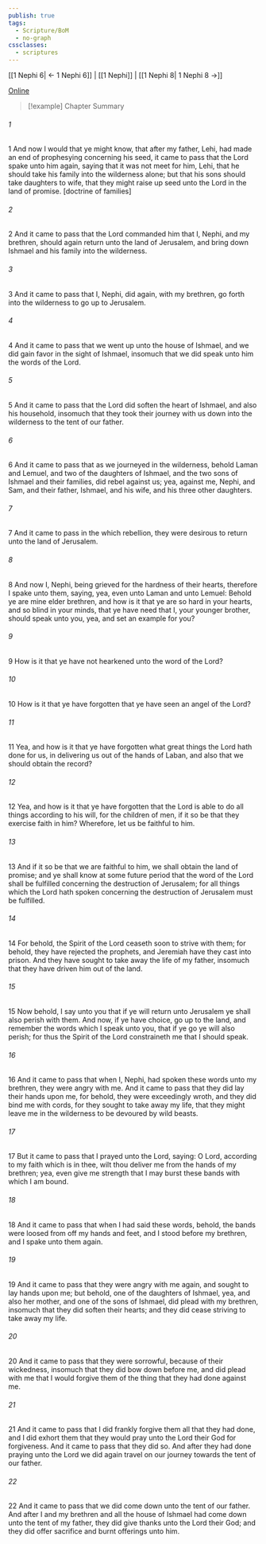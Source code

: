 ```yaml
---
publish: true
tags:
  - Scripture/BoM
  - no-graph
cssclasses:
  - scriptures
---
```

[[1 Nephi 6| ← 1 Nephi 6]] | [[1 Nephi]] | [[1 Nephi 8| 1 Nephi 8 →]]

[Online](https://churchofjesuschrist.org/study/scriptures/bofm/1-ne/7?lang=eng)

>[!example] Chapter Summary
>
###### 1
1 And now I would that ye might know, that after my father, Lehi, had made an end of prophesying concerning his seed, it came to pass that the Lord spake unto him again, saying that it was not meet for him, Lehi, that he should take his family into the wilderness alone; but that his sons should take daughters to wife, that they might raise up seed unto the Lord in the land of promise. [doctrine of families]
###### 2
2 And it came to pass that the Lord commanded him that I, Nephi, and my brethren, should again return unto the land of Jerusalem, and bring down Ishmael and his family into the wilderness.
###### 3
3 And it came to pass that I, Nephi, did again, with my brethren, go forth into the wilderness to go up to Jerusalem.
###### 4
4 And it came to pass that we went up unto the house of Ishmael, and we did gain favor in the sight of Ishmael, insomuch that we did speak unto him the words of the Lord.
###### 5
5 And it came to pass that the Lord did soften the heart of Ishmael, and also his household, insomuch that they took their journey with us down into the wilderness to the tent of our father.
###### 6
6 And it came to pass that as we journeyed in the wilderness, behold Laman and Lemuel, and two of the daughters of Ishmael, and the two sons of Ishmael and their families, did rebel against us; yea, against me, Nephi, and Sam, and their father, Ishmael, and his wife, and his three other daughters.
###### 7
7 And it came to pass in the which rebellion, they were desirous to return unto the land of Jerusalem.
###### 8
8 And now I, Nephi, being grieved for the hardness of their hearts, therefore I spake unto them, saying, yea, even unto Laman and unto Lemuel: Behold ye are mine elder brethren, and how is it that ye are so hard in your hearts, and so blind in your minds, that ye have need that I, your younger brother, should speak unto you, yea, and set an example for you?
###### 9
9 How is it that ye have not hearkened unto the word of the Lord?
###### 10
10 How is it that ye have forgotten that ye have seen an angel of the Lord?
###### 11
11 Yea, and how is it that ye have forgotten what great things the Lord hath done for us, in delivering us out of the hands of Laban, and also that we should obtain the record?
###### 12
12 Yea, and how is it that ye have forgotten that the Lord is able to do all things according to his will, for the children of men, if it so be that they exercise faith in him? Wherefore, let us be faithful to him.
###### 13
13 And if it so be that we are faithful to him, we shall obtain the land of promise; and ye shall know at some future period that the word of the Lord shall be fulfilled concerning the destruction of Jerusalem; for all things which the Lord hath spoken concerning the destruction of Jerusalem must be fulfilled.
###### 14
14 For behold, the Spirit of the Lord ceaseth soon to strive with them; for behold, they have rejected the prophets, and Jeremiah have they cast into prison. And they have sought to take away the life of my father, insomuch that they have driven him out of the land.
###### 15
15 Now behold, I say unto you that if ye will return unto Jerusalem ye shall also perish with them. And now, if ye have choice, go up to the land, and remember the words which I speak unto you, that if ye go ye will also perish; for thus the Spirit of the Lord constraineth me that I should speak.
###### 16
16 And it came to pass that when I, Nephi, had spoken these words unto my brethren, they were angry with me. And it came to pass that they did lay their hands upon me, for behold, they were exceedingly wroth, and they did bind me with cords, for they sought to take away my life, that they might leave me in the wilderness to be devoured by wild beasts.
###### 17
17 But it came to pass that I prayed unto the Lord, saying: O Lord, according to my faith which is in thee, wilt thou deliver me from the hands of my brethren; yea, even give me strength that I may burst these bands with which I am bound.
###### 18
18 And it came to pass that when I had said these words, behold, the bands were loosed from off my hands and feet, and I stood before my brethren, and I spake unto them again.
###### 19
19 And it came to pass that they were angry with me again, and sought to lay hands upon me; but behold, one of the daughters of Ishmael, yea, and also her mother, and one of the sons of Ishmael, did plead with my brethren, insomuch that they did soften their hearts; and they did cease striving to take away my life.
###### 20
20 And it came to pass that they were sorrowful, because of their wickedness, insomuch that they did bow down before me, and did plead with me that I would forgive them of the thing that they had done against me.
###### 21
21 And it came to pass that I did frankly forgive them all that they had done, and I did exhort them that they would pray unto the Lord their God for forgiveness. And it came to pass that they did so. And after they had done praying unto the Lord we did again travel on our journey towards the tent of our father.
###### 22
22 And it came to pass that we did come down unto the tent of our father. And after I and my brethren and all the house of Ishmael had come down unto the tent of my father, they did give thanks unto the Lord their God; and they did offer sacrifice and burnt offerings unto him.



